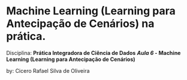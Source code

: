 # Machine Learning (Learning para Antecipação de Cenários) na prática.

Disciplina: **Prática Integradora de Ciência de Dados**
**_Aula 6_ - Machine Learning (Learning para Antecipação de Cenários)**

by: Cicero Rafael Silva de Oliveira
